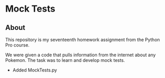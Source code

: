 # Mock Tests

## About
This repository is my seventeenth homework assignment from the Python Pro course.

We were given a code that pulls information from the internet about any Pokemon. The task was to learn and develop mock tests.

- Added MockTests.py
